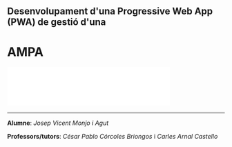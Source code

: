 ## Desenvolupament d'una Progressive Web App (PWA) de gestió d'una

# AMPA

![](./img/uoc-logo-blanc.svg)

<hr />

**Alumne**: _Josep Vicent Monjo i Agut_

**Professors/tutors**: _César Pablo Córcoles Briongos_ i _Carles Arnal Castello_
